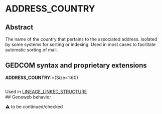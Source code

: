 ﻿# ADDRESS_COUNTRY
## Abstract
The name of the country that pertains to the associated address. Isolated by some systems for sorting
or indexing. Used in most cases to facilitate automatic sorting of mail.


## GEDCOM syntax and proprietary extensions

**ADDRESS_COUNTRY**:={Size=1:60}
<pre>
</pre>
Used in <a href=Ged.LINEAGE_LINKED_STRUCTURE.md>LINEAGE_LINKED_STRUCTURE</a><br />## Geneweb behavior


:warning: to be continued/checked

